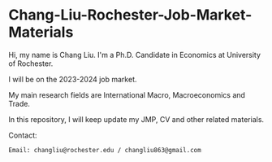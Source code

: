 # Chang-Liu-Rochester-Job-Market-Materials

Hi, my name is Chang Liu. I'm a Ph.D. Candidate in Economics at University of Rochester.

I will be on the 2023-2024 job market.

My main research fields are International Macro, Macroeconomics and Trade. 

In this repository, I will keep update my JMP, CV and other related materials.


Contact: 

    Email: changliu@rochester.edu / changliu863@gmail.com   
               

